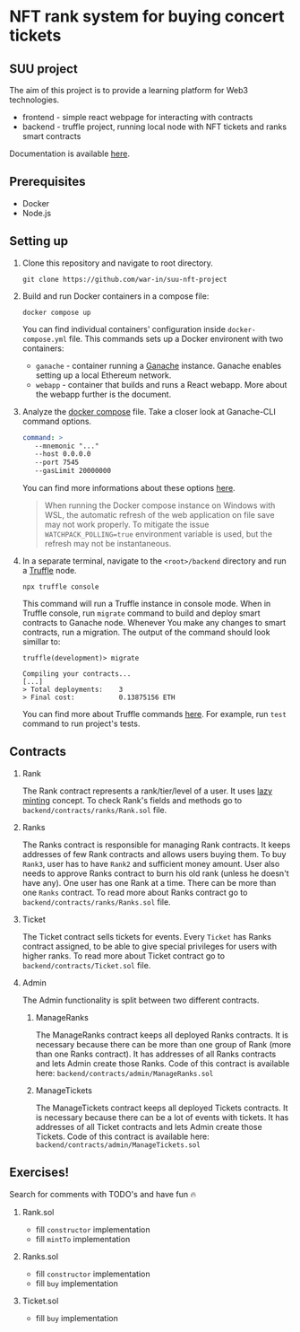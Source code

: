 # NFT rank system for buying concert tickets

## SUU project

The aim of this project is to provide a learning platform for Web3 technologies. 

- frontend - simple react webpage for interacting with contracts
- backend - truffle project, running local node with NFT tickets and ranks smart contracts

Documentation is available [here](https://docs.google.com/document/d/1TLMwFXpCthf7yNgOx3ijIcUjzIAGXIpwliJWbig1XsA/edit).

## Prerequisites

- Docker
- Node.js

## Setting up

1. Clone this repository and navigate to root directory.
   ```
   git clone https://github.com/war-in/suu-nft-project
   ```

1. Build and run Docker containers in a compose file:
   ```
   docker compose up
   ```
   You can find individual containers' configuration inside `docker-compose.yml` file.
   This commands sets up a Docker environent with two containers:
   - `ganache` - container running a [Ganache](https://trufflesuite.com/docs/ganache/) instance. Ganache enables setting up a local Ethereum network.
   - `webapp` - container that builds and runs a React webapp. More about the webapp further is the document.

1. Analyze the [docker compose](./docker-compose.yml) file.
   Take a closer look at Ganache-CLI command options.
   ```yml
   command: >
      --mnemonic "..."
      --host 0.0.0.0
      --port 7545
      --gasLimit 20000000
   ```
   You can find more informations about these options [here](https://trufflesuite.com/docs/ganache/reference/cli-options/).
   
   > When running the Docker compose instance on Windows with WSL, the automatic refresh of the web application on file save may not work properly.
   > To mitigate the issue `WATCHPACK_POLLING=true` environment variable is used, but the refresh may not be instantaneous.

1. In a separate terminal, navigate to the `<root>/backend` directory and run a [Truffle](https://trufflesuite.com/docs/truffle/) node.
   ```
   npx truffle console
   ```
   This command will run a Truffle instance in console mode.
   When in Truffle console, run `migrate` command to build and deploy smart contracts to Ganache node.
   Whenever You make any changes to smart contracts, run a migration.
   The output of the command should look simillar to:
   ```
   truffle(development)> migrate

   Compiling your contracts...
   [...]
   > Total deployments:    3
   > Final cost:           0.13875156 ETH
   ```
   You can find more about Truffle commands [here](https://trufflesuite.com/docs/truffle/reference/command-line-options/).
   For example, run `test` command to run project's tests.

## Contracts

1. Rank

   The Rank contract represents a rank/tier/level of a user. It uses [lazy minting](https://www.alchemy.com/overviews/lazy-minting#:~:text=creates%20the%20NFT.-,What%20is%20lazy%20minting%3F,-Lazy%20minting%20lets) concept. To check Rank's fields and methods go to `backend/contracts/ranks/Rank.sol` file.

1. Ranks

   The Ranks contract is responsible for managing Rank contracts. It keeps addresses of few Rank contracts and allows users buying them.
   To buy `Rank3`, user has to have `Rank2` and sufficient money amount. User also needs to approve Ranks contract to burn his old rank (unless he doesn't have any).
   One user has one Rank at a time. There can be more than one `Ranks` contract.
   To read more about Ranks contract go to `backend/contracts/ranks/Ranks.sol` file.

1. Ticket

   The Ticket contract sells tickets for events. Every `Ticket` has Ranks contract assigned, to be able to give special privileges for users with higher ranks.
   To read more about Ticket contract go to `backend/contracts/Ticket.sol` file.

1. Admin

   The Admin functionality is split between two different contracts.

   1. ManageRanks
   
      The ManageRanks contract keeps all deployed Ranks contracts. It is necessary because there can be more than one group of Rank (more than one Ranks contract).
      It has addresses of all Ranks contracts and lets Admin create those Ranks.
      Code of this contract is available here: `backend/contracts/admin/ManageRanks.sol`

   1. ManageTickets
   
      The ManageTickets contract keeps all deployed Tickets contracts. It is necessary because there can be a lot of events with tickets.
      It has addresses of all Ticket contracts and lets Admin create those Tickets.
      Code of this contract is available here: `backend/contracts/admin/ManageTickets.sol`

## Exercises!

Search for comments with TODO's and have fun :fire:

1. Rank.sol

   - fill `constructor` implementation
   - fill `mintTo` implementation

2. Ranks.sol

   - fill `constructor` implementation
   - fill `buy` implementation

3. Ticket.sol

   - fill `buy` implementation